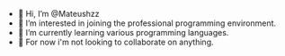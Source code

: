 - 👋 Hi, I’m @Mateushzz
- 👀 I’m interested in joining the professional programming environment.
- 🌱 I’m currently learning various programming languages.
- 💞️ For now i'm not looking to collaborate on anything.

<!---
Mateushzz/Mateushzz is a ✨ special ✨ repository because its `README.md` (this file) appears on your GitHub profile.
You can click the Preview link to take a look at your changes.
--->
